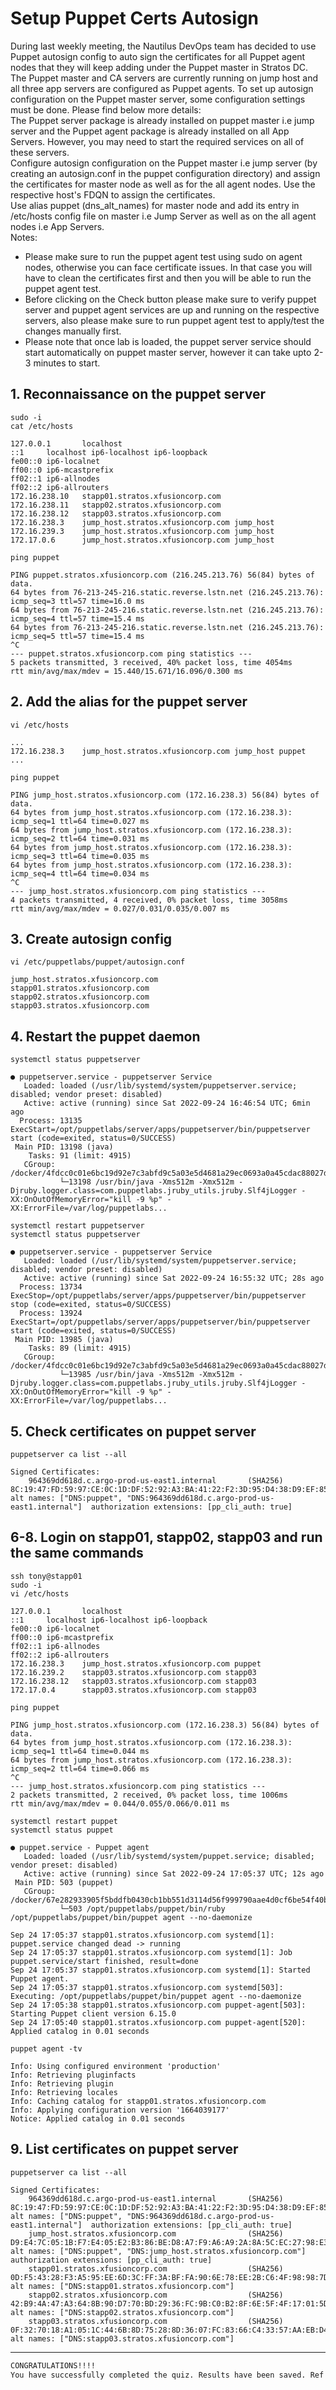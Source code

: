 # Setup Puppet Certs Autosign

During last weekly meeting, the Nautilus DevOps team has decided to use Puppet autosign config to auto sign the certificates for all Puppet agent nodes that they will keep adding under the Puppet master in Stratos DC. The Puppet master and CA servers are currently running on jump host and all three app servers are configured as Puppet agents. To set up autosign configuration on the Puppet master server, some configuration settings must be done. Please find below more details:  
The Puppet server package is already installed on puppet master i.e jump server and the Puppet agent package is already installed on all App Servers. However, you may need to start the required services on all of these servers.  
Configure autosign configuration on the Puppet master i.e jump server (by creating an autosign.conf in the puppet configuration directory) and assign the certificates for master node as well as for the all agent nodes. Use the respective host's FDQN to assign the certificates.  
Use alias puppet (dns_alt_names) for master node and add its entry in /etc/hosts config file on master i.e Jump Server as well as on the all agent nodes i.e App Servers.  
Notes:  
- Please make sure to run the puppet agent test using sudo on agent nodes, otherwise you can face certificate issues. In that case you will have to clean the certificates first and then you will be able to run the puppet agent test.
- Before clicking on the Check button please make sure to verify puppet server and puppet agent services are up and running on the respective servers, also please make sure to run puppet agent test to apply/test the changes manually first.
- Please note that once lab is loaded, the puppet server service should start automatically on puppet master server, however it can take upto 2-3 minutes to start.




## 1. Reconnaissance on the puppet server
`sudo -i`  
`cat /etc/hosts`  
```console
127.0.0.1       localhost
::1     localhost ip6-localhost ip6-loopback
fe00::0 ip6-localnet
ff00::0 ip6-mcastprefix
ff02::1 ip6-allnodes
ff02::2 ip6-allrouters
172.16.238.10   stapp01.stratos.xfusioncorp.com
172.16.238.11   stapp02.stratos.xfusioncorp.com
172.16.238.12   stapp03.stratos.xfusioncorp.com
172.16.238.3    jump_host.stratos.xfusioncorp.com jump_host
172.16.239.3    jump_host.stratos.xfusioncorp.com jump_host
172.17.0.6      jump_host.stratos.xfusioncorp.com jump_host
```

`ping puppet`  
```console
PING puppet.stratos.xfusioncorp.com (216.245.213.76) 56(84) bytes of data.
64 bytes from 76-213-245-216.static.reverse.lstn.net (216.245.213.76): icmp_seq=3 ttl=57 time=16.0 ms
64 bytes from 76-213-245-216.static.reverse.lstn.net (216.245.213.76): icmp_seq=4 ttl=57 time=15.4 ms
64 bytes from 76-213-245-216.static.reverse.lstn.net (216.245.213.76): icmp_seq=5 ttl=57 time=15.4 ms
^C
--- puppet.stratos.xfusioncorp.com ping statistics ---
5 packets transmitted, 3 received, 40% packet loss, time 4054ms
rtt min/avg/max/mdev = 15.440/15.671/16.096/0.300 ms
```

## 2. Add the alias for the puppet server
`vi /etc/hosts`  
```console
...
172.16.238.3    jump_host.stratos.xfusioncorp.com jump_host puppet
...
```

`ping puppet`  
```console
PING jump_host.stratos.xfusioncorp.com (172.16.238.3) 56(84) bytes of data.
64 bytes from jump_host.stratos.xfusioncorp.com (172.16.238.3): icmp_seq=1 ttl=64 time=0.027 ms
64 bytes from jump_host.stratos.xfusioncorp.com (172.16.238.3): icmp_seq=2 ttl=64 time=0.031 ms
64 bytes from jump_host.stratos.xfusioncorp.com (172.16.238.3): icmp_seq=3 ttl=64 time=0.035 ms
64 bytes from jump_host.stratos.xfusioncorp.com (172.16.238.3): icmp_seq=4 ttl=64 time=0.034 ms
^C
--- jump_host.stratos.xfusioncorp.com ping statistics ---
4 packets transmitted, 4 received, 0% packet loss, time 3058ms
rtt min/avg/max/mdev = 0.027/0.031/0.035/0.007 ms
```


## 3. Create autosign config
`vi /etc/puppetlabs/puppet/autosign.conf`  
```console
jump_host.stratos.xfusioncorp.com
stapp01.stratos.xfusioncorp.com
stapp02.stratos.xfusioncorp.com
stapp03.stratos.xfusioncorp.com
```


## 4. Restart the puppet daemon
`systemctl status puppetserver`  
```console
● puppetserver.service - puppetserver Service
   Loaded: loaded (/usr/lib/systemd/system/puppetserver.service; disabled; vendor preset: disabled)
   Active: active (running) since Sat 2022-09-24 16:46:54 UTC; 6min ago
  Process: 13135 ExecStart=/opt/puppetlabs/server/apps/puppetserver/bin/puppetserver start (code=exited, status=0/SUCCESS)
 Main PID: 13198 (java)
    Tasks: 91 (limit: 4915)
   CGroup: /docker/4fdcc0c01e6bc19d92e7c3abfd9c5a03e5d4681a29ec0693a0a45cdac88027dd/system.slice/puppetserver.service
           └─13198 /usr/bin/java -Xms512m -Xmx512m -Djruby.logger.class=com.puppetlabs.jruby_utils.jruby.Slf4jLogger -XX:OnOutOfMemoryError="kill -9 %p" -XX:ErrorFile=/var/log/puppetlabs...
```

`systemctl restart puppetserver`  
`systemctl status puppetserver`  
```console
● puppetserver.service - puppetserver Service
   Loaded: loaded (/usr/lib/systemd/system/puppetserver.service; disabled; vendor preset: disabled)
   Active: active (running) since Sat 2022-09-24 16:55:32 UTC; 28s ago
  Process: 13734 ExecStop=/opt/puppetlabs/server/apps/puppetserver/bin/puppetserver stop (code=exited, status=0/SUCCESS)
  Process: 13924 ExecStart=/opt/puppetlabs/server/apps/puppetserver/bin/puppetserver start (code=exited, status=0/SUCCESS)
 Main PID: 13985 (java)
    Tasks: 89 (limit: 4915)
   CGroup: /docker/4fdcc0c01e6bc19d92e7c3abfd9c5a03e5d4681a29ec0693a0a45cdac88027dd/system.slice/puppetserver.service
           └─13985 /usr/bin/java -Xms512m -Xmx512m -Djruby.logger.class=com.puppetlabs.jruby_utils.jruby.Slf4jLogger -XX:OnOutOfMemoryError="kill -9 %p" -XX:ErrorFile=/var/log/puppetlabs...
```


## 5. Check certificates on puppet server
`puppetserver ca list --all`  
```console
Signed Certificates:
    964369dd618d.c.argo-prod-us-east1.internal       (SHA256)  8C:19:47:FD:59:97:CE:0C:1D:DF:52:92:A3:BA:41:22:F2:3D:95:D4:38:D9:EF:85:65:9A:7B:B5:59:D5:CA:E6  alt names: ["DNS:puppet", "DNS:964369dd618d.c.argo-prod-us-east1.internal"]  authorization extensions: [pp_cli_auth: true]
```


## 6-8. Login on stapp01, stapp02, stapp03 and run the same commands
`ssh tony@stapp01`  
`sudo -i`  
`vi /etc/hosts`  
```console
127.0.0.1       localhost
::1     localhost ip6-localhost ip6-loopback
fe00::0 ip6-localnet
ff00::0 ip6-mcastprefix
ff02::1 ip6-allnodes
ff02::2 ip6-allrouters
172.16.238.3    jump_host.stratos.xfusioncorp.com puppet
172.16.239.2    stapp03.stratos.xfusioncorp.com stapp03
172.16.238.12   stapp03.stratos.xfusioncorp.com stapp03
172.17.0.4      stapp03.stratos.xfusioncorp.com stapp03
```

`ping puppet`  
```console
PING jump_host.stratos.xfusioncorp.com (172.16.238.3) 56(84) bytes of data.
64 bytes from jump_host.stratos.xfusioncorp.com (172.16.238.3): icmp_seq=1 ttl=64 time=0.044 ms
64 bytes from jump_host.stratos.xfusioncorp.com (172.16.238.3): icmp_seq=2 ttl=64 time=0.066 ms
^C
--- jump_host.stratos.xfusioncorp.com ping statistics ---
2 packets transmitted, 2 received, 0% packet loss, time 1006ms
rtt min/avg/max/mdev = 0.044/0.055/0.066/0.011 ms
```

`systemctl restart puppet`  
`systemctl status puppet`  
```console
● puppet.service - Puppet agent
   Loaded: loaded (/usr/lib/systemd/system/puppet.service; disabled; vendor preset: disabled)
   Active: active (running) since Sat 2022-09-24 17:05:37 UTC; 12s ago
 Main PID: 503 (puppet)
   CGroup: /docker/67e282933905f5bddfb0430cb1bb551d3114d56f999790aae4d0cf6be54f40b0/system.slice/puppet.service
           └─503 /opt/puppetlabs/puppet/bin/ruby /opt/puppetlabs/puppet/bin/puppet agent --no-daemonize

Sep 24 17:05:37 stapp01.stratos.xfusioncorp.com systemd[1]: puppet.service changed dead -> running
Sep 24 17:05:37 stapp01.stratos.xfusioncorp.com systemd[1]: Job puppet.service/start finished, result=done
Sep 24 17:05:37 stapp01.stratos.xfusioncorp.com systemd[1]: Started Puppet agent.
Sep 24 17:05:37 stapp01.stratos.xfusioncorp.com systemd[503]: Executing: /opt/puppetlabs/puppet/bin/puppet agent --no-daemonize
Sep 24 17:05:38 stapp01.stratos.xfusioncorp.com puppet-agent[503]: Starting Puppet client version 6.15.0
Sep 24 17:05:40 stapp01.stratos.xfusioncorp.com puppet-agent[520]: Applied catalog in 0.01 seconds
```

`puppet agent -tv`  
```console
Info: Using configured environment 'production'
Info: Retrieving pluginfacts
Info: Retrieving plugin
Info: Retrieving locales
Info: Caching catalog for stapp01.stratos.xfusioncorp.com
Info: Applying configuration version '1664039177'
Notice: Applied catalog in 0.01 seconds
```


## 9. List certificates on puppet server
`puppetserver ca list --all`  
```console
Signed Certificates:
    964369dd618d.c.argo-prod-us-east1.internal       (SHA256)  8C:19:47:FD:59:97:CE:0C:1D:DF:52:92:A3:BA:41:22:F2:3D:95:D4:38:D9:EF:85:65:9A:7B:B5:59:D5:CA:E6  alt names: ["DNS:puppet", "DNS:964369dd618d.c.argo-prod-us-east1.internal"]  authorization extensions: [pp_cli_auth: true]
    jump_host.stratos.xfusioncorp.com                (SHA256)  D9:E4:7C:05:1B:F7:E4:05:E2:B3:86:BE:D8:A7:F9:A6:A9:2A:8A:5C:EC:27:98:E3:5B:C3:EA:44:4E:E0:7D:D7  alt names: ["DNS:puppet", "DNS:jump_host.stratos.xfusioncorp.com"]   authorization extensions: [pp_cli_auth: true]
    stapp01.stratos.xfusioncorp.com                  (SHA256)  0D:F5:43:28:F3:A5:95:EE:6D:3C:FF:3A:BF:FA:90:6E:78:EE:2B:C6:4F:98:98:7D:9A:D1:C2:70:43:CD:E4:70  alt names: ["DNS:stapp01.stratos.xfusioncorp.com"]
    stapp02.stratos.xfusioncorp.com                  (SHA256)  42:B9:4A:47:A3:64:8B:90:D7:70:BD:29:36:FC:9B:C0:B2:8F:6E:5F:4F:17:01:5D:02:0F:C2:2D:18:A4:E6:4B  alt names: ["DNS:stapp02.stratos.xfusioncorp.com"]
    stapp03.stratos.xfusioncorp.com                  (SHA256)  0F:32:70:18:A1:05:1C:44:6B:8D:75:28:8D:36:07:FC:83:66:C4:33:57:AA:EB:D4:0D:EF:04:53:40:6A:C7:10  alt names: ["DNS:stapp03.stratos.xfusioncorp.com"]
```


---

```bash
CONGRATULATIONS!!!!
You have successfully completed the quiz. Results have been saved. Ref ID:632ee3ecaea2997527f83de1
```
